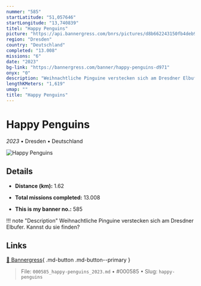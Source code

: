 ```yaml
---
nummer: "585"
startLatitude: "51,057646"
startLongitude: "13,740839"
titel: "Happy Penguins"
picture: "https://api.bannergress.com/bnrs/pictures/d8b662243150fb4deb9d1b4b29fd8f61"
region: "Dresden"
country: "Deutschland"
completed: "13.008"
missions: "6"
date: "2023"
bg-link: "https://bannergress.com/banner/happy-penguins-d971"
onyx: "0"
description: "Weihnachtliche Pinguine verstecken sich am Dresdner Elbufer. Kannst du sie finden?"
lengthKMeters: "1,619"
umap: ""
title: "Happy Penguins"
---
```

# Happy Penguins

*2023* • Dresden • Deutschland

![Happy Penguins](https://api.bannergress.com/bnrs/pictures/d8b662243150fb4deb9d1b4b29fd8f61)

## Details
- **Distance (km):** 1.62

- **Total missions completed:** 13.008
- **This is my banner no.:** 585


!!! note "Description"
    Weihnachtliche Pinguine verstecken sich am Dresdner Elbufer. Kannst du sie finden?



## Links
[🔗 Bannergress](https://bannergress.com/banner/happy-penguins-d971){ .md-button .md-button--primary }



> File: `000585_happy-penguins_2023.md` • #000585 • Slug: `happy-penguins`
